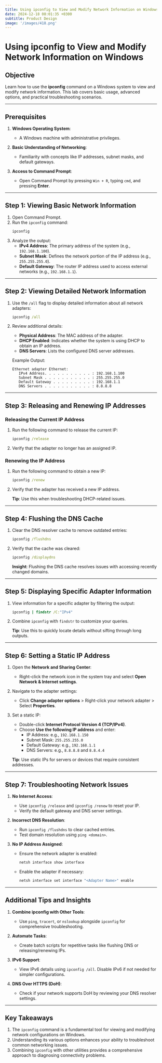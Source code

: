 ```yaml
---
title: Using ipconfig to View and Modify Network Information on Windows
date: 2024-12-18 08:01:35 +0300
subtitle: Product Design
image: '/images/418.png'
---
```

# Using ipconfig to View and Modify Network Information on Windows

## **Objective**
Learn how to use the **ipconfig** command on a Windows system to view and modify network information. This lab covers basic usage, advanced options, and practical troubleshooting scenarios.

---

## **Prerequisites**
1. **Windows Operating System**:
   - A Windows machine with administrative privileges.

2. **Basic Understanding of Networking**:
   - Familiarity with concepts like IP addresses, subnet masks, and default gateways.

3. **Access to Command Prompt**:
   - Open Command Prompt by pressing `Win + R`, typing `cmd`, and pressing **Enter**.

---

## **Step 1: Viewing Basic Network Information**
1. Open Command Prompt.
2. Run the `ipconfig` command:
   ```cmd
   ipconfig
   ```
3. Analyze the output:
   - **IPv4 Address**: The primary address of the system (e.g., `192.168.1.100`).
   - **Subnet Mask**: Defines the network portion of the IP address (e.g., `255.255.255.0`).
   - **Default Gateway**: The router IP address used to access external networks (e.g., `192.168.1.1`).

---

## **Step 2: Viewing Detailed Network Information**
1. Use the `/all` flag to display detailed information about all network adapters:
   ```cmd
   ipconfig /all
   ```
2. Review additional details:
   - **Physical Address**: The MAC address of the adapter.
   - **DHCP Enabled**: Indicates whether the system is using DHCP to obtain an IP address.
   - **DNS Servers**: Lists the configured DNS server addresses.

   Example Output:
   ```
   Ethernet adapter Ethernet:
      IPv4 Address. . . . . . . . . . . : 192.168.1.100
      Subnet Mask . . . . . . . . . . . : 255.255.255.0
      Default Gateway . . . . . . . . . : 192.168.1.1
      DNS Servers . . . . . . . . . . . : 8.8.8.8
   ```

---

## **Step 3: Releasing and Renewing IP Addresses**
### **Releasing the Current IP Address**
1. Run the following command to release the current IP:
   ```cmd
   ipconfig /release
   ```
2. Verify that the adapter no longer has an assigned IP.

### **Renewing the IP Address**
1. Run the following command to obtain a new IP:
   ```cmd
   ipconfig /renew
   ```
2. Verify that the adapter has received a new IP address.

   **Tip**: Use this when troubleshooting DHCP-related issues.

---

## **Step 4: Flushing the DNS Cache**
1. Clear the DNS resolver cache to remove outdated entries:
   ```cmd
   ipconfig /flushdns
   ```
2. Verify that the cache was cleared:
   ```cmd
   ipconfig /displaydns
   ```
   **Insight**: Flushing the DNS cache resolves issues with accessing recently changed domains.

---

## **Step 5: Displaying Specific Adapter Information**
1. View information for a specific adapter by filtering the output:
   ```cmd
   ipconfig | findstr /C:"IPv4"
   ```
2. Combine `ipconfig` with `findstr` to customize your queries.

   **Tip**: Use this to quickly locate details without sifting through long outputs.

---

## **Step 6: Setting a Static IP Address**
1. Open the **Network and Sharing Center**:
   - Right-click the network icon in the system tray and select **Open Network & Internet settings**.
2. Navigate to the adapter settings:
   - Click **Change adapter options** > Right-click your network adapter > Select **Properties**.
3. Set a static IP:
   - Double-click **Internet Protocol Version 4 (TCP/IPv4)**.
   - Choose **Use the following IP address** and enter:
     - IP Address: e.g., `192.168.1.150`
     - Subnet Mask: `255.255.255.0`
     - Default Gateway: e.g., `192.168.1.1`
     - DNS Servers: e.g., `8.8.8.8` and `8.8.4.4`

   **Tip**: Use static IPs for servers or devices that require consistent addresses.

---

## **Step 7: Troubleshooting Network Issues**
1. **No Internet Access**:
   - Use `ipconfig /release` and `ipconfig /renew` to reset your IP.
   - Verify the default gateway and DNS server settings.

2. **Incorrect DNS Resolution**:
   - Run `ipconfig /flushdns` to clear cached entries.
   - Test domain resolution using `ping <domain>`.

3. **No IP Address Assigned**:
   - Ensure the network adapter is enabled:
     ```cmd
     netsh interface show interface
     ```
   - Enable the adapter if necessary:
     ```cmd
     netsh interface set interface "<Adapter Name>" enable
     ```

---

## **Additional Tips and Insights**
1. **Combine ipconfig with Other Tools**:
   - Use `ping`, `tracert`, or `nslookup` alongside `ipconfig` for comprehensive troubleshooting.

2. **Automate Tasks**:
   - Create batch scripts for repetitive tasks like flushing DNS or releasing/renewing IPs.

3. **IPv6 Support**:
   - View IPv6 details using `ipconfig /all`. Disable IPv6 if not needed for simpler configurations.

4. **DNS Over HTTPS (DoH)**:
   - Check if your network supports DoH by reviewing your DNS resolver settings.

---

## **Key Takeaways**
1. The `ipconfig` command is a fundamental tool for viewing and modifying network configurations on Windows.
2. Understanding its various options enhances your ability to troubleshoot common networking issues.
3. Combining `ipconfig` with other utilities provides a comprehensive approach to diagnosing connectivity problems.
